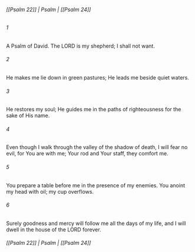 ###### [[Psalm 22]] | Psalm | [[Psalm 24]]

###### 1
A Psalm of David. The LORD is my shepherd; I shall not want.
###### 2
He makes me lie down in green pastures; He leads me beside quiet waters.
###### 3
He restores my soul; He guides me in the paths of righteousness for the sake of His name.
###### 4
Even though I walk through the valley of the shadow of death, I will fear no evil, for You are with me; Your rod and Your staff, they comfort me.
###### 5
You prepare a table before me in the presence of my enemies. You anoint my head with oil; my cup overflows.
###### 6
Surely goodness and mercy will follow me all the days of my life, and I will dwell in the house of the LORD forever.

###### [[Psalm 22]] | Psalm | [[Psalm 24]]
